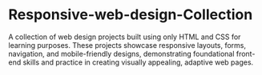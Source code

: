 # Responsive-web-design-Collection
A collection of web design projects built using only HTML and CSS for learning purposes. These projects showcase responsive layouts, forms, navigation, and mobile-friendly designs, demonstrating foundational front-end skills and practice in creating visually appealing, adaptive web pages.
